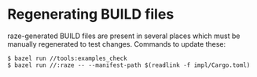 # Regenerating BUILD files

raze-generated BUILD files are present in several places which must be manually
regenerated to test changes. Commands to update these:
```console
$ bazel run //tools:examples_check
$ bazel run //:raze -- --manifest-path $(readlink -f impl/Cargo.toml)
```
